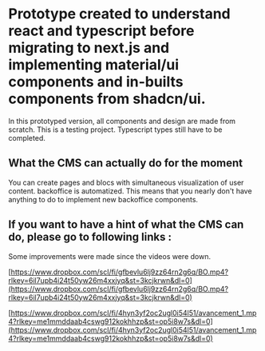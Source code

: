 # Prototype created to understand react and typescript before migrating to next.js and implementing material/ui components and in-builts components from shadcn/ui.

In this prototyped version, all components and design are made from scratch. This is a testing project. Typescript types still have to be completed. 

## What the CMS can actually do for the moment

You can create pages and blocs with simultaneous visualization of user content.
backoffice is automatized. This means that you nearly don't have anything to do to implement new backoffice components.

## If you want to have a hint of what the CMS can do, please go to following links :

Some improvements were made since the videos were down.

[https://www.dropbox.com/scl/fi/gfbevlu6lj9zz64rn2g6q/BO.mp4?rlkey=6il7upb4i24t50yw26m4xxjyq&st=3kcjkrwn&dl=0](https://www.dropbox.com/scl/fi/gfbevlu6lj9zz64rn2g6q/BO.mp4?rlkey=6il7upb4i24t50yw26m4xxjyq&st=3kcjkrwn&dl=0)

[https://www.dropbox.com/scl/fi/4hyn3yf2oc2ugl0i54l51/avancement_1.mp4?rlkey=me1mmddaab4cswg912kokhhzp&st=op5i8w7s&dl=0](https://www.dropbox.com/scl/fi/4hyn3yf2oc2ugl0i54l51/avancement_1.mp4?rlkey=me1mmddaab4cswg912kokhhzp&st=op5i8w7s&dl=0)
